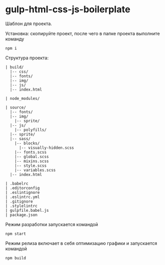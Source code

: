 # gulp-html-css-js-boilerplate

Шаблон для проекта.

Установка: скопируйте проект, после чего в папке проекта выполните команду

`npm i`

Структура проекта:

```
| build/
  |-- css/
  |-- fonts/
  |-- img/
  |-- js/
  |-- index.html

| node_modules/

| source/
  |-- fonts/
  |-- img/
    |-- sprite/
  |-- js/
    |-- polyfills/
  |-- sprite/
  |-- sass/
    |-- blocks/
      |-- visually-hidden.scss
    |-- fonts.scss
    |-- global.scss
    |-- mixins.scss
    |-- style.scss
    |-- variables.scss
  |-- index.html

| .babelrc
| .editorconfig
| .eslintignore
| .eslintrc.yml
| .gitignore
| .stylelintrc
| gulpfile.babel.js
| package.json
```

Режим разработки запускается командой

`npm start`

Режим релиза включает в себя оптимизацию графики и запускается командой

`npm build`
